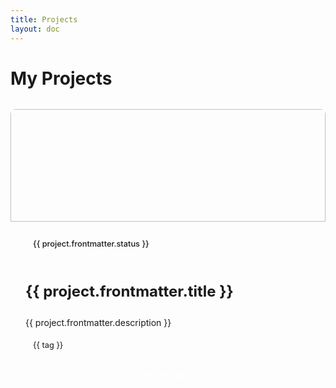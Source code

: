 ```yaml
---
title: Projects
layout: doc
---
```


<script setup>
import { data as projects } from './projects.data.js'
</script>

# My Projects

<div v-if="projects && projects.length" class="projects-grid">
  <div v-for="project in projects" :key="project.url" class="project-card">
    <div class="project-image">
      <a :href="project.url">
        <!-- Added loading="lazy" attribute -->
        <img :src="`/projects/${project.dir}/assets/banner.png`" :alt="project.frontmatter.title" loading="lazy" onerror="this.src='/placeholder-project.png'">
      </a>
    </div>
    <div class="project-content">
      <div class="project-status" :class="project.frontmatter.status">
        {{ project.frontmatter.status }}
      </div>
      <h2>
        <a :href="project.url">{{ project.frontmatter.title }}</a>
      </h2>
      <p>{{ project.frontmatter.description }}</p>
      <div class="project-tags">
        <span v-for="tag in project.frontmatter.tags" :key="tag" class="project-tag">
          {{ tag }}
        </span>
      </div>
      <a :href="project.url" class="view-project" aria-label="View project details">View Project →</a>
    </div>
  </div>
</div>

<style>
.projects-grid {
  display: grid;
  grid-template-columns: repeat(auto-fill, minmax(300px, 1fr));
  gap: 2rem;
  margin-top: 2rem;
}

.project-card {
  border-radius: 8px;
  overflow: hidden;
  background-color: var(--vp-c-bg-soft);
  transition: transform 0.3s ease, box-shadow 0.3s ease;
  height: 100%;
  display: flex;
  flex-direction: column;
}

.project-card:hover {
  transform: translateY(-5px);
  box-shadow: 0 10px 20px rgba(0, 0, 0, 0.1);
}

.project-image {
  height: 180px;
  overflow: hidden;
}

.project-image img {
  width: 100%;
  height: 100%;
  object-fit: cover;
  transition: transform 0.3s ease;
}

.project-card:hover .project-image img {
  transform: scale(1.05);
}

.project-content {
  padding: 1.5rem;
  flex-grow: 1;
  display: flex;
  flex-direction: column;
}

.project-status {
  display: inline-block;
  padding: 0.25rem 0.75rem;
  border-radius: 50px;
  font-size: 0.8rem;
  font-weight: 500;
  margin-bottom: 1rem;
}

.project-status.completed {
  background-color: rgba(0, 200, 83, 0.15);
  color: #00c853;
}

.project-status.in-progress {
  background-color: rgba(3, 169, 244, 0.15);
  color: #03a9f4;
}

.project-status.planned {
  background-color: rgba(233, 30, 99, 0.15);
  color: #e91e63;
}

.project-content h2 {
  margin-bottom: 0.75rem;
  font-size: 1.5rem;
  line-height: 1.3;
}

.project-content h2 a {
  text-decoration: none;
  color: var(--vp-c-text-1);
}

.project-content p {
  margin-bottom: 1rem;
  color: var(--vp-c-text-2);
  flex-grow: 1;
}

.project-tags {
  display: flex;
  flex-wrap: wrap;
  gap: 0.5rem;
  margin-bottom: 1.25rem;
}

.project-tag {
  background-color: var(--vp-c-bg-mute);
  color: var(--vp-c-text-2);
  padding: 0.25rem 0.75rem;
  border-radius: 50px;
  font-size: 0.8rem;
}

.view-project {
  display: inline-block;
  background-color: var(--vp-c-brand);
  color: white;
  padding: 0.5rem 1.25rem;
  border-radius: 4px;
  text-decoration: none;
  font-weight: 500;
  transition: background-color 0.2s ease;
  text-align: center;
  margin-top: auto;
}

.view-project:hover {
  background-color: var(--vp-c-brand-dark);
}

.empty-projects {
  margin-top: 2rem;
  padding: 3rem;
  text-align: center;
  background-color: var(--vp-c-bg-soft);
  border-radius: 8px;
}

.empty-projects pre {
  display: inline-block;
  margin-top: 1rem;
  padding: 0.5rem 1rem;
  background-color: var(--vp-c-bg-mute);
  border-radius: 4px;
}
</style>